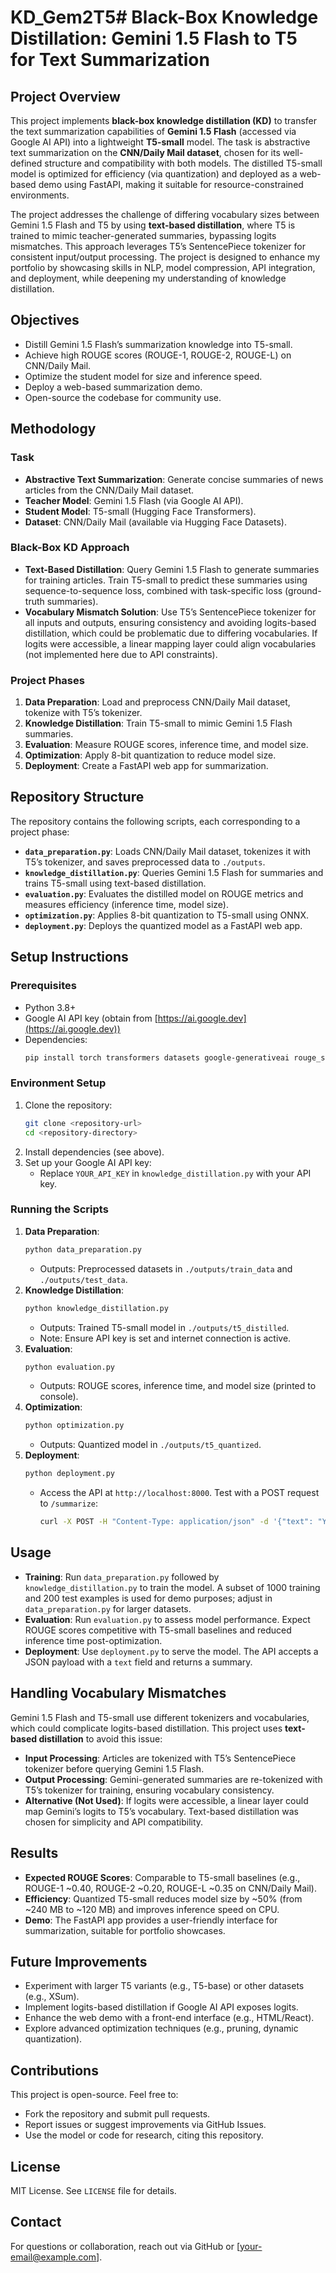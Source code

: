 # KD_Gem2T5# Black-Box Knowledge Distillation: Gemini 1.5 Flash to T5 for Text Summarization

## Project Overview
This project implements **black-box knowledge distillation (KD)** to transfer the text summarization capabilities of **Gemini 1.5 Flash** (accessed via Google AI API) into a lightweight **T5-small** model. The task is abstractive text summarization on the **CNN/Daily Mail dataset**, chosen for its well-defined structure and compatibility with both models. The distilled T5-small model is optimized for efficiency (via quantization) and deployed as a web-based demo using FastAPI, making it suitable for resource-constrained environments.

The project addresses the challenge of differing vocabulary sizes between Gemini 1.5 Flash and T5 by using **text-based distillation**, where T5 is trained to mimic teacher-generated summaries, bypassing logits mismatches. This approach leverages T5’s SentencePiece tokenizer for consistent input/output processing. The project is designed to enhance my portfolio by showcasing skills in NLP, model compression, API integration, and deployment, while deepening my understanding of knowledge distillation.

## Objectives
- Distill Gemini 1.5 Flash’s summarization knowledge into T5-small.
- Achieve high ROUGE scores (ROUGE-1, ROUGE-2, ROUGE-L) on CNN/Daily Mail.
- Optimize the student model for size and inference speed.
- Deploy a web-based summarization demo.
- Open-source the codebase for community use.

## Methodology
### Task
- **Abstractive Text Summarization**: Generate concise summaries of news articles from the CNN/Daily Mail dataset.
- **Teacher Model**: Gemini 1.5 Flash (via Google AI API).
- **Student Model**: T5-small (Hugging Face Transformers).
- **Dataset**: CNN/Daily Mail (available via Hugging Face Datasets).

### Black-Box KD Approach
- **Text-Based Distillation**: Query Gemini 1.5 Flash to generate summaries for training articles. Train T5-small to predict these summaries using sequence-to-sequence loss, combined with task-specific loss (ground-truth summaries).
- **Vocabulary Mismatch Solution**: Use T5’s SentencePiece tokenizer for all inputs and outputs, ensuring consistency and avoiding logits-based distillation, which could be problematic due to differing vocabularies. If logits were accessible, a linear mapping layer could align vocabularies (not implemented here due to API constraints).

### Project Phases
1. **Data Preparation**: Load and preprocess CNN/Daily Mail dataset, tokenize with T5’s tokenizer.
2. **Knowledge Distillation**: Train T5-small to mimic Gemini 1.5 Flash summaries.
3. **Evaluation**: Measure ROUGE scores, inference time, and model size.
4. **Optimization**: Apply 8-bit quantization to reduce model size.
5. **Deployment**: Create a FastAPI web app for summarization.

## Repository Structure
The repository contains the following scripts, each corresponding to a project phase:

- **`data_preparation.py`**: Loads CNN/Daily Mail dataset, tokenizes it with T5’s tokenizer, and saves preprocessed data to `./outputs`.
- **`knowledge_distillation.py`**: Queries Gemini 1.5 Flash for summaries and trains T5-small using text-based distillation.
- **`evaluation.py`**: Evaluates the distilled model on ROUGE metrics and measures efficiency (inference time, model size).
- **`optimization.py`**: Applies 8-bit quantization to T5-small using ONNX.
- **`deployment.py`**: Deploys the quantized model as a FastAPI web app.

## Setup Instructions
### Prerequisites
- Python 3.8+
- Google AI API key (obtain from [https://ai.google.dev](https://ai.google.dev))
- Dependencies:
  ```bash
  pip install torch transformers datasets google-generativeai rouge_score fastapi uvicorn optimum onnx
  ```

### Environment Setup
1. Clone the repository:
   ```bash
   git clone <repository-url>
   cd <repository-directory>
   ```
2. Install dependencies (see above).
3. Set up your Google AI API key:
   - Replace `YOUR_API_KEY` in `knowledge_distillation.py` with your API key.

### Running the Scripts
1. **Data Preparation**:
   ```bash
   python data_preparation.py
   ```
   - Outputs: Preprocessed datasets in `./outputs/train_data` and `./outputs/test_data`.
2. **Knowledge Distillation**:
   ```bash
   python knowledge_distillation.py
   ```
   - Outputs: Trained T5-small model in `./outputs/t5_distilled`.
   - Note: Ensure API key is set and internet connection is active.
3. **Evaluation**:
   ```bash
   python evaluation.py
   ```
   - Outputs: ROUGE scores, inference time, and model size (printed to console).
4. **Optimization**:
   ```bash
   python optimization.py
   ```
   - Outputs: Quantized model in `./outputs/t5_quantized`.
5. **Deployment**:
   ```bash
   python deployment.py
   ```
   - Access the API at `http://localhost:8000`. Test with a POST request to `/summarize`:
     ```bash
     curl -X POST -H "Content-Type: application/json" -d '{"text": "Your article text here"}' http://localhost:8000/summarize
     ```

## Usage
- **Training**: Run `data_preparation.py` followed by `knowledge_distillation.py` to train the model. A subset of 1000 training and 200 test examples is used for demo purposes; adjust in `data_preparation.py` for larger datasets.
- **Evaluation**: Run `evaluation.py` to assess model performance. Expect ROUGE scores competitive with T5-small baselines and reduced inference time post-optimization.
- **Deployment**: Use `deployment.py` to serve the model. The API accepts a JSON payload with a `text` field and returns a summary.

## Handling Vocabulary Mismatches
Gemini 1.5 Flash and T5-small use different tokenizers and vocabularies, which could complicate logits-based distillation. This project uses **text-based distillation** to avoid this issue:
- **Input Processing**: Articles are tokenized with T5’s SentencePiece tokenizer before querying Gemini 1.5 Flash.
- **Output Processing**: Gemini-generated summaries are re-tokenized with T5’s tokenizer for training, ensuring vocabulary consistency.
- **Alternative (Not Used)**: If logits were accessible, a linear layer could map Gemini’s logits to T5’s vocabulary. Text-based distillation was chosen for simplicity and API compatibility.

## Results
- **Expected ROUGE Scores**: Comparable to T5-small baselines (e.g., ROUGE-1 ~0.40, ROUGE-2 ~0.20, ROUGE-L ~0.35 on CNN/Daily Mail).
- **Efficiency**: Quantized T5-small reduces model size by ~50% (from ~240 MB to ~120 MB) and improves inference speed on CPU.
- **Demo**: The FastAPI app provides a user-friendly interface for summarization, suitable for portfolio showcases.

## Future Improvements
- Experiment with larger T5 variants (e.g., T5-base) or other datasets (e.g., XSum).
- Implement logits-based distillation if Google AI API exposes logits.
- Enhance the web demo with a front-end interface (e.g., HTML/React).
- Explore advanced optimization techniques (e.g., pruning, dynamic quantization).

## Contributions
This project is open-source. Feel free to:
- Fork the repository and submit pull requests.
- Report issues or suggest improvements via GitHub Issues.
- Use the model or code for research, citing this repository.

## License
MIT License. See `LICENSE` file for details.

## Contact
For questions or collaboration, reach out via GitHub or [your-email@example.com].